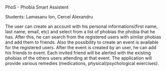 PhoS - Phobia Smart Assistent

Students: Lamasanu Ion, Cercel Alexandru

The user can create an account with his personal informations(first name, last name, email, etc) and select from a list
of phobias the phobia that he has. After this, he can search from the registered users with similar phobias and add them to friends.
Also the possibility to create an event is available for the registered users. After the event is created by an user, he can add his friends to event. Each invited friend will be alerted with the existing phobias of the others users attending at that event. 
The application will provide various remedies (medications, physical/psychological exercises).


          

